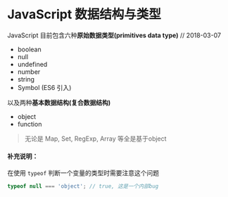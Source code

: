 # JavaScript 数据结构与类型

JavaScript 目前包含六种**原始数据类型\(primitives data type\)** // 2018-03-07

* boolean
* null
* undefined
* number
* string
* Symbol \(ES6 引入\)

以及两种**基本数据结构\(复合数据结构\)**

* object
* function

> 无论是 Map, Set, RegExp, Array 等全是基于object

#### 补充说明：

在使用 `typeof` 判断一个变量的类型时需要注意这个问题

```javascript
typeof null === 'object'; // true, 这是一个内部bug
```



